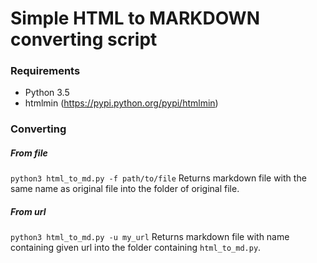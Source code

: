 # Simple HTML to MARKDOWN converting script

### Requirements
- Python 3.5
- htmlmin (https://pypi.python.org/pypi/htmlmin)

### Converting
##### From file
`python3 html_to_md.py -f path/to/file`
Returns markdown file with the same name as original file into the folder of original file. 

##### From url
`python3 html_to_md.py -u my_url`
Returns markdown file with name containing given url into the folder containing `html_to_md.py`.
